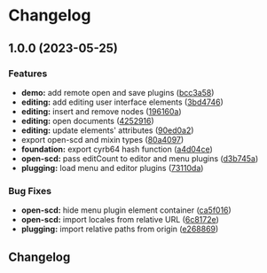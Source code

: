 # Changelog

## 1.0.0 (2023-05-25)


### Features

* **demo:** add remote open and save plugins ([bcc3a58](https://github.com/openscd/open-scd-core/commit/bcc3a582697a0e88e779312a2225e3ff894e7b79))
* **editing:** add editing user interface elements ([3bd4746](https://github.com/openscd/open-scd-core/commit/3bd47461c37c99f46f28deaa56f3c0d3e835d16a))
* **editing:** insert and remove nodes ([196160a](https://github.com/openscd/open-scd-core/commit/196160a178b079a91a5dd3834312f11db113643e))
* **editing:** open documents ([4252916](https://github.com/openscd/open-scd-core/commit/4252916bcc7f7430dfee225a708787f62bc534d5))
* **editing:** update elements' attributes ([90ed0a2](https://github.com/openscd/open-scd-core/commit/90ed0a2361dfc0eb704d47271a3f1ba42722a134))
* export open-scd and mixin types ([80a4097](https://github.com/openscd/open-scd-core/commit/80a4097c08fcf9056354abb7dcb3e99bee8c34ac))
* **foundation:** export cyrb64 hash function ([a4d04ce](https://github.com/openscd/open-scd-core/commit/a4d04ceea5da886d67d4f5092f59b0344102b3c5))
* **open-scd:** pass editCount to editor and menu plugins ([d3b745a](https://github.com/openscd/open-scd-core/commit/d3b745a5a5d39509b0975260fe73ad1ab16314ae))
* **plugging:** load menu and editor plugins ([73110da](https://github.com/openscd/open-scd-core/commit/73110dabfb99795de8ed16ee1f57d7c54110ec75))


### Bug Fixes

* **open-scd:** hide menu plugin element container ([ca5f016](https://github.com/openscd/open-scd-core/commit/ca5f016f90bad6a56379bf222130f208eea364c9))
* **open-scd:** import locales from relative URL ([6c8172e](https://github.com/openscd/open-scd-core/commit/6c8172e330a475ade550bb61272c1ba4d36e0088))
* **plugging:** import relative paths from origin ([e268869](https://github.com/openscd/open-scd-core/commit/e2688695515d08a176509978a93e71bb6052964d))

## Changelog
